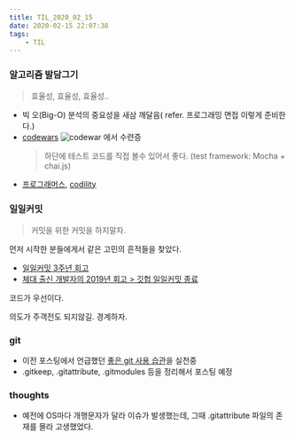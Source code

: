 ```yaml
---
title: TIL_2020_02_15
date: 2020-02-15 22:07:38
tags:
    - TIL
---
```


### 알고리즘 발담그기
> 효율성, 효율성, 효율성..

  - 빅 오(Big-O) 분석의 중요성을 새삼 깨달음( refer. 프로그래밍 면접 이렇게 준비한다.)
  - [codewars](https://www.codewars.com/dashboard) ![codewar](https://www.codewars.com/users/KrystalY/badges/micro) 에서 수련증
       > 하단에 테스트 코드를 직접 볼수 있어서 좋다. (test framework: Mocha + chai.js)
  - [프로그래머스](https://programmers.co.kr/learn/challenges?tab=all_challenges), [codility](https://app.codility.com/programmers/)
  
 
### 일일커밋
> 커밋을 위한 커밋을 하지말자.

먼저 시작한 분들에게서 같은 고민의 흔적들을 찾았다.
- [일일커밋 3주년 회고](https://jojoldu.tistory.com/464)
- [체대 출신 개발자의 2019년 회고 > 깃헙 일일커밋 종료](https://ryan-han.com/post/memoirs/memoirs2019/)

코드가 우선이다.

의도가 주객전도 되지않길. 경계하자.

     
### git
  - 이전 포스팅에서 언급했던 [좋은 git 사용 습관](https://cjh5414.github.io/git-habit/)을 실천중
  - .gitkeep, .gitattribute, .gitmodules 등을 정리해서 포스팅 예정
    
  
### thoughts
 - 예전에 OS마다 개행문자가 달라 이슈가 발생했는데, 그때 .gitattribute 파일의 존재를 몰라 고생했었다.

